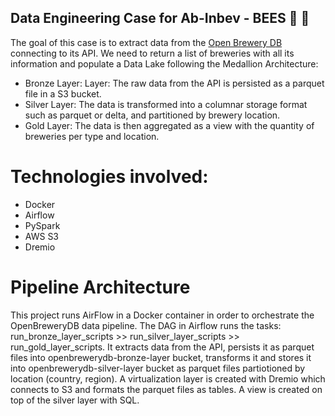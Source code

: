 ## Data Engineering Case for Ab-Inbev - BEES :beer: :honeybee:
The goal of this case is to extract data from the [Open Brewery DB ](https://www.openbrewerydb.org/) connecting to its API. We need to return a list of breweries with all its information and populate a Data Lake following the Medallion Architecture:
- Bronze Layer: Layer: The raw data from the API is persisted as a parquet file in a S3 bucket.
- Silver Layer: The data is transformed into a columnar storage format such as
parquet or delta, and partitioned by brewery location. 
- Gold Layer: The data is then aggregated  as a view with the quantity of breweries per type and location.

# Technologies involved: 

- Docker
- Airflow
- PySpark
- AWS S3
- Dremio

# Pipeline Architecture

This project runs AirFlow in a Docker container in order to orchestrate the OpenBreweryDB data pipeline. The DAG in Airflow runs the tasks: run_bronze_layer_scripts >> run_silver_layer_scripts >> run_gold_layer_scripts. It extracts data from the API, persists it as parquet files into openbrewerydb-bronze-layer bucket, transforms it and stores it into openbrewerydb-silver-layer bucket as parquet files partiotioned by location (country, region). A virtualization layer is created with Dremio which connects to S3 and formats the parquet files as tables. A view is created on top of the silver layer with SQL.